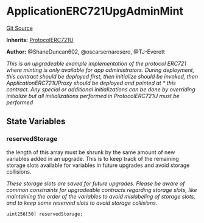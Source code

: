 # ApplicationERC721UpgAdminMint
[Git Source](https://github.com/thrackle-io/forte-rules-engine/blob/ca6c5450e5e6a46aa53ada940ee13a6c9dcc6be8/src/example/ERC721/upgradeable/ApplicationERC721UpgAdminMint.sol)

**Inherits:**
[ProtocolERC721U](/src/client/token/ERC721/upgradeable/ProtocolERC721U.sol/contract.ProtocolERC721U.md)

**Author:**
@ShaneDuncan602, @oscarsernarosero, @TJ-Everett

*This is an upgradeable example implementation of the protocol ERC721 where minting is only available for app administrators.
During deployment, this contract should be deployed first, then initialize should be invoked, then ApplicationERC721UProxy should be deployed and pointed at * this contract. Any special or additional initializations can be done by overriding initialize but all initializations performed in ProtocolERC721U
must be performed*


## State Variables
### reservedStorage
the length of this array must be shrunk by the same amount of new variables added in an upgrade. This is to keep track of the remaining
storage slots available for variables in future upgrades and avoid storage collisions.

*These storage slots are saved for future upgrades. Please be aware of common constraints for upgradeable contracts regarding storage slots,
like maintaining the order of the variables to avoid mislabeling of storage slots, and to keep some reserved slots to avoid storage collisions.*


```solidity
uint256[50] reservedStorage;
```



